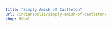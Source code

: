 ```yaml
---
title: "Simply Amish of Castleton"
url: /indianapolis/simply-amish-of-castleton/
shop: Möbel
---
```

